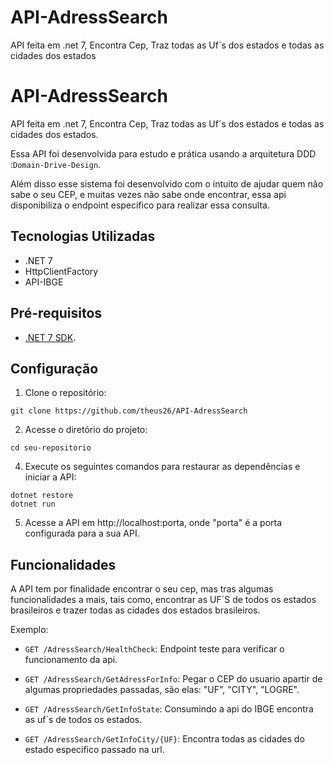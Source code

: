 # API-AdressSearch
API feita em .net 7, Encontra Cep, Traz todas as Uf´s dos estados e todas as cidades dos estados

# API-AdressSearch
API feita em .net 7, Encontra Cep, Traz todas as Uf´s dos estados e todas as cidades dos estados.

Essa API foi desenvolvida para estudo e prática usando a arquitetura DDD :```Domain-Drive-Design```.


Além disso esse sistema foi desenvolvido com o intuito de ajudar quem não sabe o seu CEP, e muitas vezes não sabe onde encontrar, essa api disponibiliza o endpoint especifico para realizar essa consulta.
## Tecnologias Utilizadas

* .NET 7
* HttpClientFactory
* API-IBGE

## Pré-requisitos

* [.NET 7 SDK](https://markdownlivepreview.com/).


## Configuração

1. Clone o repositório:

```
git clone https://github.com/theus26/API-AdressSearch
```

2. Acesse o diretório do projeto:

```
cd seu-repositorio
```

4. Execute os seguintes comandos para restaurar as dependências e iniciar a API:

```
dotnet restore
dotnet run
```

5. Acesse a API em http://localhost:porta, onde "porta" é a porta configurada para a sua API.

## Funcionalidades

A API tem por finalidade encontrar o seu cep, mas tras algumas funcionalidades a mais, tais como, encontrar as UF´S de todos os estados brasileiros e trazer todas as cidades dos estados brasileiros.


Exemplo:

* `GET /AdressSearch/HealthCheck`: Endpoint teste para verificar o funcionamento da api.

* `GET /AdressSearch/GetAdressForInfo`: Pegar o CEP do usuario apartir de algumas propriedades passadas, são elas: "UF", "CITY", "LOGRE".

* `GET /AdressSearch/GetInfoState`: Consumindo a api do IBGE encontra as uf´s de todos os estados.

* `GET /AdressSearch/GetInfoCity/{UF}`: Encontra todas as cidades do estado especifico passado na url.


